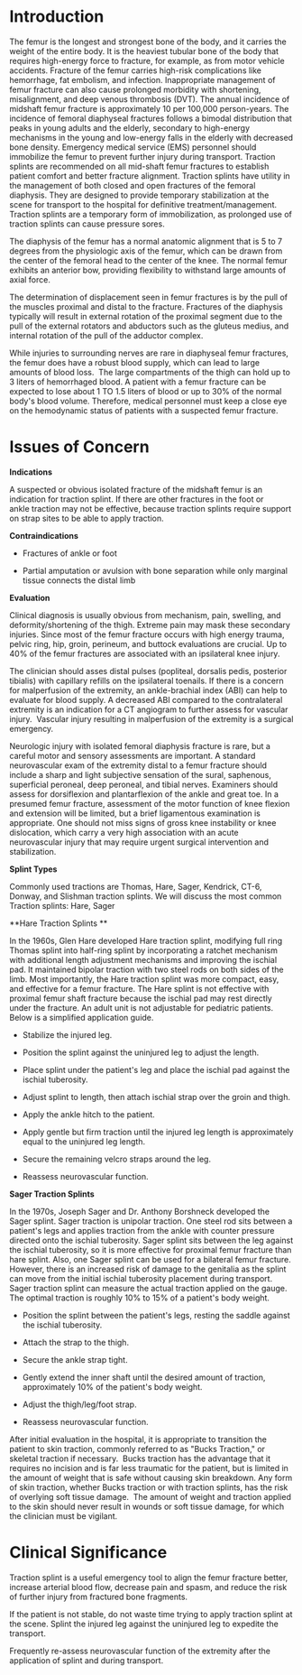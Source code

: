 # Introduction

The femur is the longest and strongest bone of the body, and it carries the weight of the entire body. It is the heaviest tubular bone of the body that requires high-energy force to fracture, for example, as from motor vehicle accidents. Fracture of the femur carries high-risk complications like hemorrhage, fat embolism, and infection. Inappropriate management of femur fracture can also cause prolonged morbidity with shortening, misalignment, and deep venous thrombosis (DVT). The annual incidence of midshaft femur fracture is approximately 10 per 100,000 person-years. The incidence of femoral diaphyseal fractures follows a bimodal distribution that peaks in young adults and the elderly, secondary to high-energy mechanisms in the young and low-energy falls in the elderly with decreased bone density. Emergency medical service (EMS) personnel should immobilize the femur to prevent further injury during transport. Traction splints are recommended on all mid-shaft femur fractures to establish patient comfort and better fracture alignment. Traction splints have utility in the management of both closed and open fractures of the femoral diaphysis. They are designed to provide temporary stabilization at the scene for transport to the hospital for definitive treatment/management. Traction splints are a temporary form of immobilization, as prolonged use of traction splints can cause pressure sores.

The diaphysis of the femur has a normal anatomic alignment that is 5 to 7 degrees from the physiologic axis of the femur, which can be drawn from the center of the femoral head to the center of the knee. The normal femur exhibits an anterior bow, providing flexibility to withstand large amounts of axial force.

The determination of displacement seen in femur fractures is by the pull of the muscles proximal and distal to the fracture. Fractures of the diaphysis typically will result in external rotation of the proximal segment due to the pull of the external rotators and abductors such as the gluteus medius, and internal rotation of the pull of the adductor complex.

While injuries to surrounding nerves are rare in diaphyseal femur fractures, the femur does have a robust blood supply, which can lead to large amounts of blood loss.  The large compartments of the thigh can hold up to 3 liters of hemorrhaged blood. A patient with a femur fracture can be expected to lose about 1 TO 1.5 liters of blood or up to 30% of the normal body's blood volume. Therefore, medical personnel must keep a close eye on the hemodynamic status of patients with a suspected femur fracture.

# Issues of Concern

**Indications**

A suspected or obvious isolated fracture of the midshaft femur is an indication for traction splint. If there are other fractures in the foot or ankle traction may not be effective, because traction splints require support on strap sites to be able to apply traction.

**Contraindications**

- Fractures of ankle or foot

- Partial amputation or avulsion with bone separation while only marginal tissue connects the distal limb

**Evaluation**

Clinical diagnosis is usually obvious from mechanism, pain, swelling, and deformity/shortening of the thigh. Extreme pain may mask these secondary injuries. Since most of the femur fracture occurs with high energy trauma, pelvic ring, hip, groin, perineum, and buttock evaluations are crucial. Up to 40% of the femur fractures are associated with an ipsilateral knee injury.

The clinician should asses distal pulses (popliteal, dorsalis pedis, posterior tibialis) with capillary refills on the ipsilateral toenails. If there is a concern for malperfusion of the extremity, an ankle-brachial index (ABI) can help to evaluate for blood supply. A decreased ABI compared to the contralateral extremity is an indication for a CT angiogram to further assess for vascular injury.  Vascular injury resulting in malperfusion of the extremity is a surgical emergency.

Neurologic injury with isolated femoral diaphysis fracture is rare, but a careful motor and sensory assessments are important. A standard neurovascular exam of the extremity distal to a femur fracture should include a sharp and light subjective sensation of the sural, saphenous, superficial peroneal, deep peroneal, and tibial nerves. Examiners should assess for dorsiflexion and plantarflexion of the ankle and great toe. In a presumed femur fracture, assessment of the motor function of knee flexion and extension will be limited, but a brief ligamentous examination is appropriate. One should not miss signs of gross knee instability or knee dislocation, which carry a very high association with an acute neurovascular injury that may require urgent surgical intervention and stabilization.

**Splint Types**

Commonly used tractions are Thomas, Hare, Sager, Kendrick, CT-6, Donway, and Slishman traction splints. We will discuss the most common Traction splints: Hare, Sager

**Hare Traction Splints
**

In the 1960s, Glen Hare developed Hare traction splint, modifying full ring Thomas splint into half-ring splint by incorporating a ratchet mechanism with additional length adjustment mechanisms and improving the ischial pad. It maintained bipolar traction with two steel rods on both sides of the limb. Most importantly, the Hare traction splint was more compact, easy, and effective for a femur fracture. The Hare splint is not effective with proximal femur shaft fracture because the ischial pad may rest directly under the fracture. An adult unit is not adjustable for pediatric patients. Below is a simplified application guide.

- Stabilize the injured leg.

- Position the splint against the uninjured leg to adjust the length.

- Place splint under the patient's leg and place the ischial pad against the ischial tuberosity.

- Adjust splint to length, then attach ischial strap over the groin and thigh.

- Apply the ankle hitch to the patient.

- Apply gentle but firm traction until the injured leg length is approximately equal to the uninjured leg length.

- Secure the remaining velcro straps around the leg.

- Reassess neurovascular function.

**Sager Traction Splints**

In the 1970s, Joseph Sager and Dr. Anthony Borshneck developed the Sager splint. Sager traction is unipolar traction. One steel rod sits between a patient's legs and applies traction from the ankle with counter pressure directed onto the ischial tuberosity. Sager splint sits between the leg against the ischial tuberosity, so it is more effective for proximal femur fracture than hare splint. Also, one Sager splint can be used for a bilateral femur fracture. However, there is an increased risk of damage to the genitalia as the splint can move from the initial ischial tuberosity placement during transport. Sager traction splint can measure the actual traction applied on the gauge. The optimal traction is roughly 10% to 15% of a patient's body weight.

- Position the splint between the patient's legs, resting the saddle against the ischial tuberosity.

- Attach the strap to the thigh.

- Secure the ankle strap tight.

- Gently extend the inner shaft until the desired amount of traction, approximately 10% of the patient's body weight.

- Adjust the thigh/leg/foot strap.

- Reassess neurovascular function.

After initial evaluation in the hospital, it is appropriate to transition the patient to skin traction, commonly referred to as "Bucks Traction," or skeletal traction if necessary.  Bucks traction has the advantage that it requires no incision and is far less traumatic for the patient, but is limited in the amount of weight that is safe without causing skin breakdown. Any form of skin traction, whether Bucks traction or with traction splints, has the risk of overlying soft tissue damage.  The amount of weight and traction applied to the skin should never result in wounds or soft tissue damage, for which the clinician must be vigilant.

# Clinical Significance

Traction splint is a useful emergency tool to align the femur fracture better, increase arterial blood flow, decrease pain and spasm, and reduce the risk of further injury from fractured bone fragments.

If the patient is not stable, do not waste time trying to apply traction splint at the scene. Splint the injured leg against the uninjured leg to expedite the transport.

Frequently re-assess neurovascular function of the extremity after the application of splint and during transport.